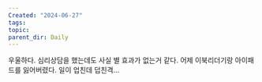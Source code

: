```yaml
---
Created: "2024-06-27"
tags: 
topic: 
parent_dir: Daily
---
```

우울하다. 심리상담을 했는데도 사실 별 효과가 없는거 같다. 어제 이북리더기랑 아이패드를 잃어버렸다. 일이 업친데 덥친격...